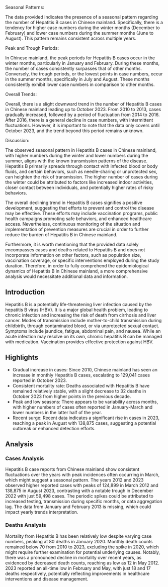 Seasonal Patterns:

The data provided indicates the presence of a seasonal pattern regarding the number of Hepatitis B cases in Chinese mainland. Specifically, there is a tendency for higher case numbers during the winter months (December to February) and lower case numbers during the summer months (June to August). This pattern remains consistent across multiple years.

Peak and Trough Periods:

In Chinese mainland, the peak periods for Hepatitis B cases occur in the winter months, particularly in January and February. During these months, the number of cases consistently surpasses that of other months. Conversely, the trough periods, or the lowest points in case numbers, occur in the summer months, specifically in July and August. These months consistently exhibit lower case numbers in comparison to other months.

Overall Trends:

Overall, there is a slight downward trend in the number of Hepatitis B cases in Chinese mainland leading up to October 2023. From 2010 to 2013, cases gradually increased, followed by a period of fluctuation from 2014 to 2016. After 2016, there is a general decline in case numbers, with intermittent fluctuations. However, it is important to note that the data only covers until October 2023, and the trend beyond this period remains unknown.

Discussion:

The observed seasonal pattern in Hepatitis B cases in Chinese mainland, with higher numbers during the winter and lower numbers during the summer, aligns with the known transmission patterns of the disease. Hepatitis B primarily spreads through contact with infected blood or body fluids, and certain behaviors, such as needle-sharing or unprotected sex, can heighten the risk of transmission. The higher number of cases during the winter could be attributed to factors like increased indoor activities, closer contact between individuals, and potentially higher rates of risky behaviors.

The overall declining trend in Hepatitis B cases signifies a positive development, suggesting that efforts to prevent and control the disease may be effective. These efforts may include vaccination programs, public health campaigns promoting safe behaviors, and enhanced healthcare access. Nevertheless, continuous monitoring of the situation and implementation of prevention measures are crucial in order to further reduce the burden of Hepatitis B in Chinese mainland.

Furthermore, it is worth mentioning that the provided data solely encompasses cases and deaths related to Hepatitis B and does not incorporate information on other factors, such as population size, vaccination coverage, or specific interventions employed during the study duration. Therefore, in order to fully comprehend the epidemiological dynamics of Hepatitis B in Chinese mainland, a more comprehensive analysis would necessitate additional data and information.

## Introduction

Hepatitis B is a potentially life-threatening liver infection caused by the hepatitis B virus (HBV). It is a major global health problem, leading to chronic infection and increasing the risk of death from cirrhosis and liver cancer. Modes of transmission include mother-to-child transmission during childbirth, through contaminated blood, or via unprotected sexual contact. Symptoms include jaundice, fatigue, abdominal pain, and nausea. While an acute infection may resolve on its own, chronic hepatitis B can be managed with medication. Vaccination provides effective protection against HBV.

## Highlights

- Gradual increase in cases: Since 2010, Chinese mainland has seen an increase in monthly Hepatitis B cases, escalating to 129,041 cases reported in October 2023. <br/>
- Consistent mortality rate: Deaths associated with Hepatitis B have remained relatively stable, with a slight decrease to 32 deaths in October 2023 from higher points in the previous decade. <br/>
- Peak and low seasons: There appears to be variability across months, with higher numbers of cases often reported in January-March and lower numbers in the latter half of the year. <br/>
- Recent surge: Recent data indicates a significant rise in cases in 2023, reaching a peak in August with 138,875 cases, suggesting a potential outbreak or enhanced detection efforts. <br/>

## Analysis

### Cases Analysis

Hepatitis B case reports from Chinese mainland show consistent fluctuations over the years with peak incidences often occurring in March, which might suggest a seasonal pattern. The years 2012 and 2023 observed higher reported cases with peaks of 124,899 in March 2012 and 138,875 in August 2023, contrasting with a notable trough in December 2022 with just 59,498 cases. The periodic spikes could be attributed to increased testing, transmission during specific months, or data aggregation lag. The data from January and February 2013 is missing, which could impact yearly trends interpretation.

### Deaths Analysis

Mortality from Hepatitis B has been relatively low despite varying case numbers, peaking at 80 deaths in January 2020. Monthly death counts remained below 70 from 2010 to 2023, excluding the spike in 2020, which might require further examination for potential underlying causes. Notably, there was a pronounced decline in mortality over recent years, as evidenced by decreased death counts, reaching as low as 12 in May 2012. 2023 reported an all-time low in February and May, with just 18 and 17 deaths respectively, potentially reflecting improvements in healthcare interventions and disease management.
